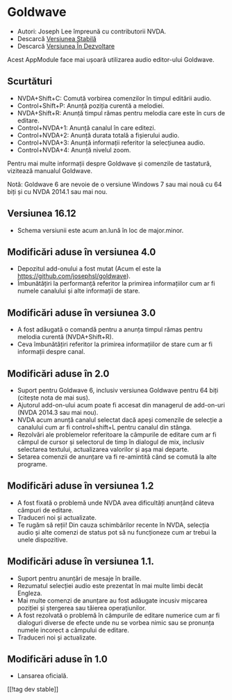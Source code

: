 # Goldwave #

* Autori: Joseph Lee împreună cu contributorii NVDA.
* Descarcă [Versiunea Stabilă][1]
* Descarcă [Versiunea În Dezvoltare][2]

Acest AppModule face mai ușoară utilizarea audio editor-ului Goldwave.

## Scurtături ##

* NVDA+Shift+C: Comută vorbirea comenzilor în timpul editării audio.
* Control+Shift+P: Anunță poziția curentă a melodiei.
* NVDA+Shift+R: Anunță timpul rămas pentru melodia care este în curs de
  editare.
* Control+NVDA+1: Anunță canalul în care editezi.
* Control+NVDA+2: Anunță durata totală a fișierului audio.
* Control+NVDA+3: Anunță informații referitor la selecțiunea audio.
* Control+NVDA+4: Anunță nivelul zoom.

Pentru mai multe informații despre Goldwave și comenzile de tastatură,
vizitează manualul Goldwave.

Notă: Goldwave 6 are nevoie de o versiune Windows 7 sau mai nouă cu 64 biți
și cu NVDA 2014.1 sau mai nou.

## Versiunea 16.12

* Schema versiunii este acum an.lună în loc de major.minor.

## Modificări aduse în versiunea 4.0

* Depozitul add-onului a fost mutat (Acum el este la
  https://github.com/josephsl/goldwave).
* Îmbunătățiri la performanță referitor la primirea informațiilor cum ar fi
  numele canalului și alte informații de stare.

## Modificări aduse în versiunea 3.0

* A fost adăugată  o comandă pentru a anunța timpul rămas pentru melodia
  curentă (NVDA+Shift+R).
* Ceva îmbunătățiri referitor la primirea informațiilor de stare cum ar fi
  informații despre canal.

## Modificări aduse în 2.0

* Suport pentru Goldwave 6, inclusiv versiunea Goldwave pentru 64 biți
  (citește nota de mai sus).
* Ajutorul add-on-ului acum poate fi accesat din managerul de add-on-uri
  (NVDA 2014.3 sau mai nou).
* NVDA acum anunță canalul selectat dacă apeși comenzile de selecție a
  canalului cum ar fi control+shift+L pentru canalul din stânga.
* Rezolvări ale problemelor referitoare la câmpurile de editare cum ar fi
  câmpul de cursor și selectorul de timp în dialogul de mix, inclusiv
  selectarea textului, actualizarea valorilor și așa mai departe.
* Setarea comenzii de anunțare va fi re-amintită când se comută la alte
  programe.

## Modificări aduse în versiunea 1.2

* A fost fixată o problemă unde NVDA avea dificultăți anunțând câteva
  câmpuri de editare.
* Traduceri noi și actualizate.
* Te rugăm să reții! Din cauza schimbărilor recente în NVDA, selecția audio
  și alte comenzi de status pot să nu funcționeze cum ar trebui la unele
  dispozitive.

## Modificări aduse în versiunea 1.1.

* Suport pentru anunțări de mesaje în braille.
* Rezumatul selecției audio este prezentat în mai multe limbi decât Engleza.
* Mai multe comenzi de anunțare au fost adăugate incusiv mișcarea poziției
  și ștergerea sau tăierea operațiunilor.
* A fost rezolvată o problemă în câmpurile de editare numerice cum ar fi
  dialoguri diverse de efecte unde nu se vorbea nimic sau se pronunța numele
  incorect a câmpului de editare.
* Traduceri noi și actualizate.

## Modificări aduse în 1.0

* Lansarea oficială.

[[!tag dev stable]]

[1]: http://addons.nvda-project.org/files/get.php?file=gwv

[2]: http://addons.nvda-project.org/files/get.php?file=gwv-dev
